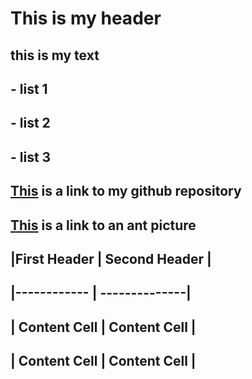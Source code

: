 # This is my header
## this is my text
## - list 1
## - list 2
## - list 3
## [This](https://github.com/npetty1) is a link to my github repository
## [This](https://github.com/npetty1/tfcb-homework01/blob/master/images/casent0172345Rhytidoponerametallica.jpg) is a link to an ant picture
## |First Header | Second Header |
## |------------ | --------------|
## | Content Cell | Content Cell |
## | Content Cell | Content Cell |